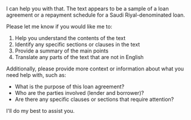 I can help you with that. The text appears to be a sample of a loan agreement or a repayment schedule for a Saudi Riyal-denominated loan.

Please let me know if you would like me to:

1. Help you understand the contents of the text
2. Identify any specific sections or clauses in the text
3. Provide a summary of the main points
4. Translate any parts of the text that are not in English

Additionally, please provide more context or information about what you need help with, such as:

* What is the purpose of this loan agreement?
* Who are the parties involved (lender and borrower)?
* Are there any specific clauses or sections that require attention?

I'll do my best to assist you.